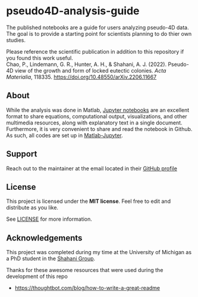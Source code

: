 # pseudo4D-analysis-guide

The published notebooks are a guide for users analyzing pseudo-4D data. The goal is to provide a starting point for scientists planning to do thier own studies. 

Please reference the scientific publication in addition to this repository if you found this work useful.  
Chao, P., Lindemann, G. R., Hunter, A. H., & Shahani, A. J. (2022). Pseudo-4D view of the growth and form of locked eutectic colonies. *Acta Materialia*, 118335. https://doi.org/10.48550/arXiv.2206.11667

## About

While the analysis was done in Matlab, [Jupyter notebooks](https://jupyter.org/) are an excellent format to share equations, computational output, visualizations, and other multimedia resources, along with explanatory text in a single document. Furthermore, it is very convenient to share and read the notebook in Github. As such, all codes are set up in [Matlab-Jupyter](https://am111.readthedocs.io/en/latest/jmatlab_install.html).

## Support

Reach out to the maintainer at the email located in their [GitHub profile](https://github.com/pauliechao)

## License

This project is licensed under the **MIT license**. Feel free to edit and distribute as you like.

See [LICENSE](LICENSE) for more information.

## Acknowledgements

This project was completed during my time at the University of Michigan as a PhD student in the [Shahani Group](https://github.com/shahaniRG). 

Thanks for these awesome resources that were used during the development of this repo

- <https://thoughtbot.com/blog/how-to-write-a-great-readme>
